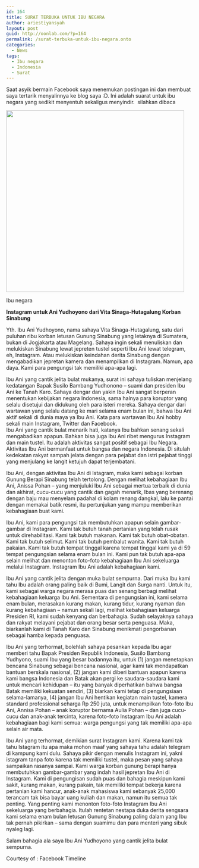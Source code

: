 ```yaml
---
id: 164
title: SURAT TERBUKA UNTUK IBU NEGARA
author: ariestiyansyah
layout: post
guid: http://oonlab.com/?p=164
permalink: /surat-terbuka-untuk-ibu-negara.onto
categories:
  - News
tags:
  - Ibu negara
  - Indonesia
  - Surat
---
```

Saat asyik bermain Facebook saya menemukan postingan ini dan membuat saya tertarik menyalinnya ke blog saya :D. Ini adalah suarat untuk ibu negara yang sedikit menyentuh sekaligus menyindir.  silahkan dibaca

<div style="width: 489px" class="wp-caption aligncenter">
  <img class=" " alt="" src="https://fbcdn-sphotos-h-a.akamaihd.net/hphotos-ak-ash3/t1/1521533_718008224900823_621670672_n.jpg" width="479" height="488" />
  
  <p class="wp-caption-text">
    Ibu negara
  </p>
</div>

**Instagram untuk Ani Yudhoyono dari Vita Sinaga-Hutagalung Korban Sinabung**

Yth. Ibu Ani Yudhoyono, nama sahaya Vita Sinaga-Hutagalung, satu dari puluhan ribu korban letusan Gunung Sinabung yang letaknya di Sumatera, bukan di Jogjakarta atau Magelang. Sahaya ingin sekali menuliskan dan melukiskan Sinabung lewat jepreten tustel seperti Ibu Ani lewat telegram, eh, Instagram. Atau melukiskan keindahan derita Sinabung dengan mengabadikan jepretan kamera dan menampilkan di Instagram. Namun, apa daya. Kami para pengungsi tak memiliki apa-apa lagi.

Ibu Ani yang cantik jelita bulat mukanya, surat ini sahaya tuliskan menjelang kedatangan Bapak Susilo Bambang Yudhonono &#8211; suami dan presiden Ibu Ani ke Tanah Karo. Sahaya dengar dan yakin Ibu Ani sangat berperan menentukan kebijakan negara Indonesia, sama halnya para koruptor yang selalu disetujui dan didukung oleh para isteri mereka. Sahaya dengar dari wartawan yang selalu datang ke mari selama enam bulan ini, bahwa Ibu Ani aktif sekali di dunia maya ya Ibu Ani. Kata para wartawan Ibu Ani hobby sekali main Instagram, Twitter dan Facebook.  
Ibu Ani yang cantik bulat menarik hati, katanya Ibu bahkan senang sekali mengabadikan apapun. Bahkan bisa juga Ibu Ani ribet mengurus Instagram dan main tustel. Itu adalah aktivitas sangat positif sebagai Ibu Negara. Aktivitas Ibu Ani bermanfaat untuk bangsa dan negara Indonesia. Di situlah kedekatan rakyat sampah jelata dengan para pejabat dan istri pejabat tinggi yang menjulang ke langit ketujuh dapat terjembatani.

Ibu Ani, dengan aktivitas Ibu Ani di Istagram, maka kami sebagai korban Gunung Berapi Sinabung telah tertolong. Dengan melihat kebahagiaan Ibu Ani, Anissa Pohan &#8211; yang menjuluki Ibu Ani sebagai mertua terbaik di dunia dan akhirat, cucu-cucu yang cantik dan gagah menarik, Ibas yang berenang dengan baju mau menyelam padahal di kolam renang dangkal, lalu ke pantai dengan memakai batik resmi, itu pertunjukan yang mampu memberikan kebahagiaan buat kami.

Ibu Ani, kami para pengungsi tak membutuhkan apapun selain gambar-gambar di Instagram. Kami tak butuh tanah pertanian yang telah rusak untuk direhabilitasi. Kami tak butuh makanan. Kami tak butuh obat-obatan. Kami tak butuh selimut. Kami tak butuh pembalut wanita. Kami tak butuh pakaian. Kami tak butuh tempat tinggal karena tempat tinggal kami ya di 59 tempat pengungsian selama enam bulan ini. Kami pun tak butuh apa-apa selain melihat dan menonton foto-foto kebahagiaan Ibu Ani sekeluarga melalui Instagram. Instagram Ibu Ani adalah kebahagiaan kami.

Ibu Ani yang cantik jelita dengan muka bulat sempurna. Dari muka Ibu kami tahu Ibu adalah orang paling baik di Bumi, Langit dan Surga nanti. Untuk itu, kami sebagai warga negara merasa puas dan senang berbagi melihat kebahagiaan keluarga Ibu Ani. Sementara di pengungsian ini, kami selama enam bulan, merasakan kurang makan, kurang tidur, kurang nyaman dan kurang kebahagiaan &#8211; namun sekali lagi, melihat kebahagiaan keluarga Presiden RI, kami sudah kenyang dan berbahagia. Sudah selayaknya sahaya dan rakyat melayani pejabat dan orang besar serta penguasa. Maka, biarkanlah kami di Tanah Karo dan Sinabung menikmati pengorbanan sebagai hamba kepada penguasa.

Ibu Ani yang terhormat, bolehlah sahaya pesankan kepada Ibu agar memberi tahu Bapak Presiden Republik Indonesia, Susilo Bambang Yudhyono, suami Ibu yang besar badannya itu, untuk (1) jangan menetapkan bencana Sinabung sebagai bencana nasional, agar kami tak mendapatkan bantuan berskala nasional, (2) jangan kami diberi bantuan apapun karena kami bangsa Indonesia dan Batak akan pergi ke saudara-saudara kami untuk mencari kehidupan &#8211; itu yang banyak diperhatikan bahwa bangsa Batak memiliki kekuatan sendiri, (3) biarkan kami tetap di pengungsiaan selama-lamanya, (4) jangan Ibu Ani hentikan kegiatan main tustel, kamera standard professional seharga Rp 250 juta, untuk menampilkan foto-foto Ibu Ani, Annisa Pohan &#8211; anak koruptor bernama Aulia Pohan &#8211; dan juga cucu-cucu dan anak-anak tercinta, karena foto-foto Instagram Ibu Ani adalah kebahagiaan bagi kami semua: warga pengungsi yang tak memiliki apa-apa selain air mata.

Ibu Ani yang terhormat, demikian surat Instagram kami. Karena kami tak tahu Istagram itu apa maka mohon maaf yang sahaya tahu adalah telegram di kampung kami dulu. Sahaya pikir dengan menulis Instagram ini, yakni istagram tanpa foto karena tak memiliki tustel, maka pesan yang sahaya sampaikan rasanya sampai. Kami warga korban gunung berapi hanya membutuhkan gambar-gambar yang indah hasil jepretan Ibu Ani di Instagram. Kami di pengungisan sudah puas dan bahagia meskipun kami sakit, kurang makan, kurang pakain, tak memiliki tempat bekerja karena pertanian kami hancur, anak-anak mahasiswa kami sebanyak 25,000 terancam tak bisa bayar uang kuliah dan makan, namun itu semua tak penting. Yang penting kami menonton foto-foto Instagram Ibu Ani sekeluarga yang berbahagia. Itulah rentetan nestapa duka derita sengsara kami selama enam bulan letusan Gunung Sinabung paling dalam yang Ibu tak pernah pikirkan &#8211; sama dengan suamimu dan para menteri yang sibuk nyaleg lagi.

Salam bahagia ala saya Ibu Ani Yudhoyono yang cantik jelita bulat sempurna.

Courtesy of : Facebook Timeline